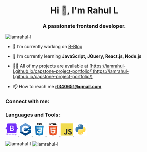 <h1 align="center">Hi 👋, I'm Rahul L</h1>
<h3 align="center">A passionate frontend developer.</h3>

<p align="left"> <img src="https://komarev.com/ghpvc/?username=iamrahul-l&label=Profile%20views&color=0e75b6&style=flat" alt="iamrahul-l" /> </p>

- 🔭 I’m currently working on [B-Blog](https://github.com/iamrahul-l/B-blog-Node-express-EJS)

- 🌱 I’m currently learning **JavaScript, JQuery, React.js, Node.js**

- 👨‍💻 All of my projects are available at [https://iamrahul-l.github.io/capstone-project-portfolio/](https://iamrahul-l.github.io/capstone-project-portfolio/)

- 📫 How to reach me **rl340651@gmail.com**

<h3 align="left">Connect with me:</h3>
<p align="left">
</p>

<h3 align="left">Languages and Tools:</h3>
<p align="left"> <a href="https://getbootstrap.com" target="_blank" rel="noreferrer"> <img src="https://raw.githubusercontent.com/devicons/devicon/master/icons/bootstrap/bootstrap-plain-wordmark.svg" alt="bootstrap" width="40" height="40"/> </a> <a href="https://www.w3schools.com/cpp/" target="_blank" rel="noreferrer"> <img src="https://raw.githubusercontent.com/devicons/devicon/master/icons/cplusplus/cplusplus-original.svg" alt="cplusplus" width="40" height="40"/> </a> <a href="https://www.w3schools.com/css/" target="_blank" rel="noreferrer"> <img src="https://raw.githubusercontent.com/devicons/devicon/master/icons/css3/css3-original-wordmark.svg" alt="css3" width="40" height="40"/> </a> <a href="https://www.w3.org/html/" target="_blank" rel="noreferrer"> <img src="https://raw.githubusercontent.com/devicons/devicon/master/icons/html5/html5-original-wordmark.svg" alt="html5" width="40" height="40"/> </a> <a href="https://developer.mozilla.org/en-US/docs/Web/JavaScript" target="_blank" rel="noreferrer"> <img src="https://raw.githubusercontent.com/devicons/devicon/master/icons/javascript/javascript-original.svg" alt="javascript" width="40" height="40"/> </a> <a href="https://www.python.org" target="_blank" rel="noreferrer"> <img src="https://raw.githubusercontent.com/devicons/devicon/master/icons/python/python-original.svg" alt="python" width="40" height="40"/> </a> </p>

<p><img align="left" src="https://github-readme-stats.vercel.app/api/top-langs?username=iamrahul-l&show_icons=true&locale=en&layout=compact" alt="iamrahul-l" /></p>

<p>&nbsp;<img align="center" src="https://github-readme-stats.vercel.app/api?username=iamrahul-l&show_icons=true&locale=en" alt="iamrahul-l" /></p>

